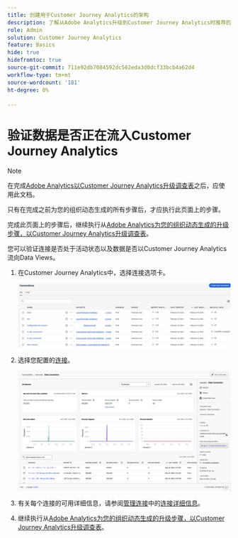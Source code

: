 ```yaml
---
title: 创建用于Customer Journey Analytics的架构
description: 了解从Adobe Analytics升级到Customer Journey Analytics时推荐的路径
role: Admin
solution: Customer Journey Analytics
feature: Basics
hide: true
hidefromtoc: true
source-git-commit: 711e92db7084592dc562eda3d0dcf33bcb4a62d4
workflow-type: tm+mt
source-wordcount: '181'
ht-degree: 0%

---
```


# 验证数据是否正在流入Customer Journey Analytics

>[!NOTE]
>
>在完成[Adobe Analytics以Customer Journey Analytics升级调查表](https://gigazelle.github.io/cja-ttv/)之后，应使用此文档。
> 
>只有在完成之前为您的组织动态生成的所有步骤后，才应执行此页面上的步骤。
>
>完成此页面上的步骤后，继续执行从[Adobe Analytics为您的组织动态生成的升级步骤，以Customer Journey Analytics升级调查表](https://gigazelle.github.io/cja-ttv/)。

您可以验证连接是否处于活动状态以及数据是否以Customer Journey Analytics流向Data Views。

1. 在Customer Journey Analytics中，选择连接选项卡。

   ![列表视图](assets/list-view.png)

1. 选择您配置的[连接](/help/getting-started/cja-upgrade/cja-upgrade-connection.md)。

   ![显示小部件和设置的所有数据集窗口](assets/conn-details.png)

1. 有关每个连接的可用详细信息，请参阅[管理连接](/help/connections/manage-connections.md)中的[连接详细信息](/help/connections/manage-connections.md#manage-connections)。

1. 继续执行从[Adobe Analytics为您的组织动态生成的升级步骤，以Customer Journey Analytics升级调查表](https://gigazelle.github.io/cja-ttv/)。

<!-- Should we duplicate the content here or single source it with /help/connections/manage-connections.md -->